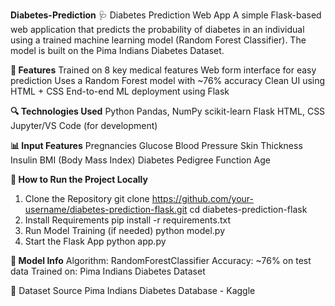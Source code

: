 **Diabetes-Prediction**
🩺 Diabetes Prediction Web App A simple Flask-based web application that predicts the probability of diabetes in an individual using a trained machine learning model (Random Forest Classifier). The model is built on the Pima Indians Diabetes Dataset.  

**📌 Features**
Trained on 8 key medical features
Web form interface for easy prediction
Uses a Random Forest model with ~76% accuracy
Clean UI using HTML + CSS
End-to-end ML deployment using Flask

**🔍 Technologies Used**
Python
Pandas, NumPy
scikit-learn
Flask
HTML, CSS
Jupyter/VS Code (for development)

**📊 Input Features**
Pregnancies
Glucose
Blood Pressure
Skin Thickness
Insulin
BMI (Body Mass Index)
Diabetes Pedigree Function
Age

**🚀 How to Run the Project Locally**
1. Clone the Repository
git clone https://github.com/your-username/diabetes-prediction-flask.git
cd diabetes-prediction-flask
2. Install Requirements
pip install -r requirements.txt
3. Run Model Training (if needed)
python model.py
4. Start the Flask App
python app.py

**🧠 Model Info**
Algorithm: RandomForestClassifier
Accuracy: ~76% on test data
Trained on: Pima Indians Diabetes Dataset

📄 Dataset Source
Pima Indians Diabetes Database - Kaggle
